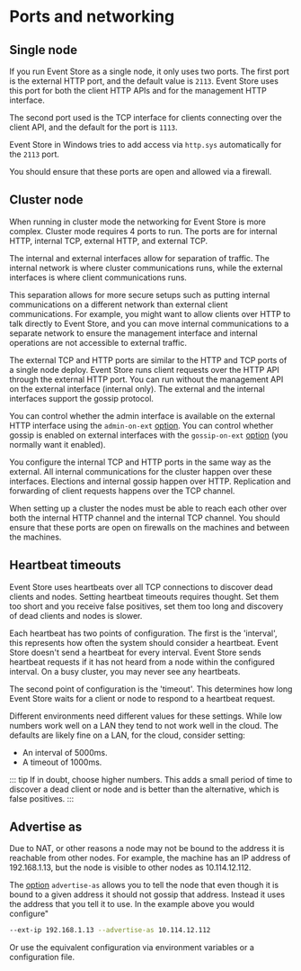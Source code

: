 # Ports and networking

## Single node

If you run Event Store as a single node, it only uses two ports. The first port is the external HTTP port, and the default value is `2113`. Event Store uses this port for both the client HTTP APIs and for the management HTTP interface.

The second port used is the TCP interface for clients connecting over the client API, and the default for the port is `1113`.

Event Store in Windows tries to add access via `http.sys` automatically for the `2113` port.

You should ensure that these ports are open and allowed via a firewall.

## Cluster node

When running in cluster mode the networking for Event Store is more complex. Cluster mode requires 4 ports to run. The ports are for internal HTTP, internal TCP, external HTTP, and external TCP.

<!-- TODO: And they are? -->

The internal and external interfaces allow for separation of traffic. The internal network is where cluster communications runs, while the external interfaces is where client communications runs.

This separation allows for more secure setups such as putting internal communications on a different network than external client communications. For example, you might want to allow clients over HTTP to talk directly to Event Store, and you can move internal communications to a separate network to ensure the management interface and internal operations are not accessible to external traffic.

The external TCP and HTTP ports are similar to the HTTP and TCP ports of a single node deploy. Event Store runs client requests over the HTTP API through the external HTTP port. You can run without the management API on the external interface (internal only). The external and the internal interfaces support the gossip protocol.

You can control whether the admin interface is available on the external HTTP interface using the `admin-on-ext` [option](/docs/server/command-line-arguments.md). You can control whether gossip is enabled on external interfaces with the `gossip-on-ext` [option](/docs/server/command-line-arguments.md) (you normally want it enabled).

You configure the internal TCP and HTTP ports in the same way as the external. All internal communications for the cluster happen over these interfaces. Elections and internal gossip happen over HTTP. Replication and forwarding of client requests happens over the TCP channel.

When setting up a cluster the nodes must be able to reach each other over both the internal HTTP channel and the internal TCP channel. You should ensure that these ports are open on firewalls on the machines and between the machines.

## Heartbeat timeouts

Event Store uses heartbeats over all TCP connections to discover dead clients and nodes. Setting heartbeat timeouts requires thought. Set them too short and you receive false positives, set them too long and discovery of dead clients and nodes is slower.

Each heartbeat has two points of configuration. The first is the 'interval', this represents how often the system should consider a heartbeat. Event Store doesn't send a heartbeat for every interval. Event Store sends heartbeat requests if it has not heard from a node within the configured interval. On a busy cluster, you may never see any heartbeats.

The second point of configuration is the 'timeout'. This determines how long Event Store waits for a client or node to respond to a heartbeat request.

Different environments need different values for these settings. While low numbers work well on a LAN they tend to not work well in the cloud. The defaults are likely fine on a LAN, for the cloud, consider setting:

- An interval of 5000ms.
- A timeout of 1000ms.

::: tip
If in doubt, choose higher numbers. This adds a small period of time to discover a dead client or node and is better than the alternative, which is false positives.
:::

## Advertise as

Due to NAT, or other reasons a node may not be bound to the address it is reachable from other nodes. For example, the machine has an IP address of 192.168.1.13, but the node is visible to other nodes as 10.114.12.112.

The [option](/v5/server/command-line-arguments.md) `advertise-as` allows you to tell the node that even though it is bound to a given address it should not gossip that address. Instead it uses the address that you tell it to use. In the example above you would configure"

```bash
--ext-ip 192.168.1.13 --advertise-as 10.114.12.112
```

Or use the equivalent configuration via environment variables or a configuration file.